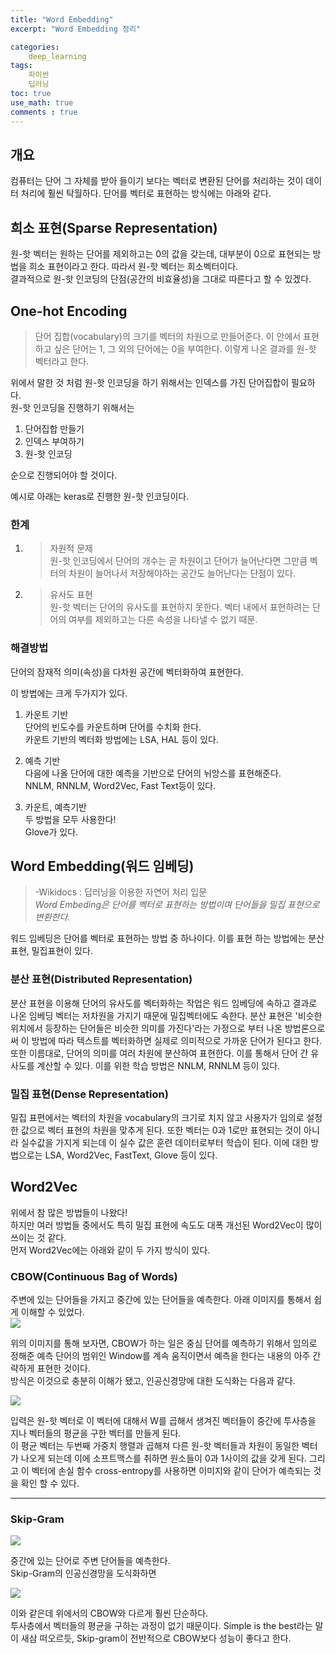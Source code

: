```yaml
---
title: "Word Embedding"
excerpt: "Word Embedding 정리"

categories:
    deep_learning
tags:
    파이썬
    딥러닝
toc: true
use_math: true
comments : true
---
```

## 개요  
컴퓨터는 단어 그 자체를 받아 들이기 보다는 벡터로 변환된 단어를 처리하는 것이 데이터 처리에 훨씬 탁월하다. 단어를 벡터로 표현하는 방식에는 아래와 같다. 

## 희소 표현(Sparse Representation)  
원-핫 벡터는 원하는 단어를 제외하고는 0의 값을 갖는데, 대부분이 0으로 표현되는 방법을 희소 표현이라고 한다. 따라서 원-핫 벡터는 희소벡터이다.  
결과적으로 원-핫 인코딩의 단점(공간의 비효율성)을 그대로 따른다고 할 수 있겠다.

## One-hot Encoding  
>단어 집합(vocabulary)의 크기를 벡터의 차원으로 만들어준다. 이 안에서 표현하고 싶은 단어는 1, 그 외의 단어에는 0을 부여한다. 이렇게 나온 결과를 원-핫 벡터라고 한다.  

위에서 말한 것 처럼 원-핫 인코딩을 하기 위해서는 인덱스를 가진 단어집합이 필요하다.  
원-핫 인코딩을 진행하기 위해서는  
1. 단어집합 만들기
2. 인덱스 부여하기
3. 원-핫 인코딩  

순으로 진행되어야 할 것이다.

예시로 아래는 keras로 진행한 원-핫 인코딩이다.  

### 한계  
1. > 자원적 문제  
원-핫 인코딩에서 단어의 개수는 곧 차원이고 단어가 늘어난다면 그만큼 벡터의 차원이 늘어나서 저장해야하는 공간도 늘어난다는 단점이 있다.  
2. > 유사도 표현  
원-핫 벡터는 단어의 유사도를 표현하지 못한다. 벡터 내에서 표현하려는 단어의 여부를 제외하고는 다른 속성을 나타낼 수 없기 때문.  

### 해결방법  
단어의 잠재적 의미(속성)을 다차원 공간에 벡터화하여 표현한다.  

이 방법에는 크게 두가지가 있다.  
1. 카운트 기반  
단어의 빈도수를 카운트하며 단어를 수치화 한다.  
카운트 기반의 벡터화 방법에는 LSA, HAL 등이 있다.  

2. 예측 기반  
다음에 나올 단어에 대한 예측을 기반으로 단어의 뉘앙스를 표현해준다.  
NNLM, RNNLM, Word2Vec, Fast Text등이 있다.  

3. 카운트, 예측기반  
두 방법을 모두 사용한다!  
Glove가 있다.  

## Word Embedding(워드 임베딩)
> -Wikidocs : 딥러닝을 이용한 자연어 처리 입문  
>_Word Embeding은 단어를 벡터로 표현하는 방법이며 단어들을 밀집 표현으로 변환한다._

워드 임베딩은 단어를 벡터로 표현하는 방법 중 하나이다. 이를 표현 하는 방법에는 분산표현, 밀집표현이 있다.

### 분산 표현(Distributed Representation)  
분산 표현을 이용해 단어의 유사도를 벡터화하는 작업은 워드 임베딩에 속하고 결과로 나온 임베딩 벡터는 저차원을 가지기 때문에 밀집벡터에도 속한다.
분산 표현은 '비슷한 위치에서 등장하는 단어들은 비슷한 의미를 가진다'라는 가정으로 부터 나온 방법론으로써 이 방법에 따라 텍스트를 벡터화하면 실제로 의미적으로 가까운 단어가 된다고 한다. 또한 이름대로, 단어의 의미를 여러 차원에 분산하여 표현한다. 이를 통해서 단어 간 유사도를 계산할 수 있다. 이를 위한 학습 방법은 NNLM, RNNLM 등이 있다.

### 밀집 표현(Dense Representation) 

밀집 표편에서는 벡터의 차원을 vocabulary의 크기로 치지 않고 사용자가 임의로 설정한 값으로 벡터 표현의 차원을 맞추게 된다. 또한 벡터는 0과 1로만 표현되는 것이 아니라 실수값을 가지게 되는데 이 실수 값은 훈련 데이터로부터 학습이 된다. 이에 대한 방법으로는 LSA, Word2Vec, FastText, Glove 등이 있다.
  
## Word2Vec  
위에서 참 많은 방법들이 나왔다!  
하지만 여러 방법들 중에서도 특히 밀집 표현에 속도도 대폭 개선된 Word2Vec이 많이 쓰이는 것 같다.  
먼저 Word2Vec에는 아래와 같이 두 가지 방식이 있다.  

### CBOW(Continuous Bag of Words)
주변에 있는 단어들을 가지고 중간에 있는 단어들을 예측한다. 아래 이미지를 통해서 쉽게 이해할 수 있었다.  
<img src = "../../assets/images/Embedding/CBOW.png">   

위의 이미지를 통해 보자면, CBOW가 하는 일은 중심 단어를 예측하기 위해서 임의로 정해준 예측 단어의 범위인 Window를 계속 움직이면서 예측을 한다는 내용의 아주 간략하게 표현한 것이다.  
방식은 이것으로 충분히 이해가 됐고, 인공신경망에 대한 도식화는 다음과 같다.  

<img src = "../../assets/images/Embedding/CBOW2.png">  

입력은 원-핫 벡터로 이 벡터에 대해서 W를 곱해서 생겨진 벡터들이 중간에 투사층을 지나 벡터들의 평균을 구한 벡터를 만들게 된다.  
이 평균 벡터는 두번째 가중치 행렬과 곱해져 다른 원-핫 벡터들과 차원이 동일한 벡터가 나오게 되는데 이에 소프트맥스를 취하면 원소들이 0과 1사이의 값을 갖게 된다. 그리고 이 벡터에 손실 함수 cross-entropy를 사용하면 이미지와 같이 단어가 예측되는 것을 확인 할 수 있다.  

----------------------------------  

### Skip-Gram  
<img src = "../../assets/images/Embedding/skip.png">  

중간에 있는 단어로 주변 단어들을 예측한다.  
Skip-Gram의 인공신경망을 도식화하면  

<img src = "../../assets/images/Embedding/skip2.png">  

이와 같은데 위에서의 CBOW와 다르게 훨씬 단순하다.  
투사층에서 벡터들의 평균을 구하는 과정이 없기 때문이다. Simple is the best라는 말이 새삼 떠오르듯, Skip-gram이 전반적으로 CBOW보다 성능이 좋다고 한다. 







 

